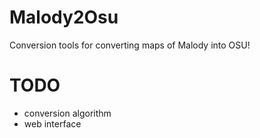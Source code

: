 # Malody2Osu
Conversion tools for converting maps of Malody into OSU!

# TODO
- conversion algorithm
- web interface
